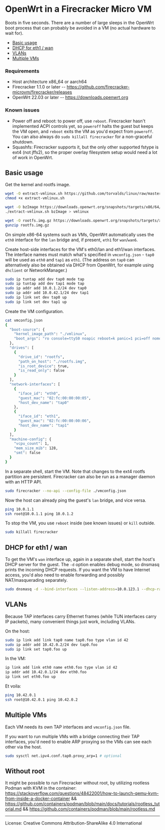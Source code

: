 
# OpenWrt in a Firecracker Micro VM

Boots in five seconds. There are a number of large sleeps in the OpenWrt boot process that can probably be avoided in a VM (no actual hardware to wait for).

- [Basic usage](#basic-usage)
- [DHCP for eth1 / wan](#dhcp-for-eth1-wan)
- [VLANs](#vlans)
- [Multiple VMs](#multiple-vms)

### Requirements

- Host architecture x86_64 or aarch64
- Firecracker 1.1.0 or later -- https://github.com/firecracker-microvm/firecracker/releases
- OpenWrt 22.03 or later -- https://downloads.openwrt.org

### Known issues

- Power off and reboot: to power off, use `reboot`. Firecracker hasn't implemented ACPI controls yet, so `poweroff` halts the guest but keeps the VM open, and `reboot` exits the VM as you'd expect from `poweroff`. You can also always do `sudo killall firecracker` for a non-graceful shutdown.
- Squashfs: Firecracker supports it, but the only other supported fstype is ext4 (not jffs2), so the proper overlay filesystem setup would need a lot of work in OpenWrt.

## Basic usage

Get the kernel and rootfs image.
```sh
wget -O extract-vmlinux.sh https://github.com/torvalds/linux/raw/master/scripts/extract-vmlinux
chmod +x extract-vmlinux.sh

wget -O bzImage https://downloads.openwrt.org/snapshots/targets/x86/64/openwrt-x86-64-generic-kernel.bin
./extract-vmlinux.sh bzImage > vmlinux

wget -O rootfs.img.gz https://downloads.openwrt.org/snapshots/targets/x86/64/openwrt-x86-64-generic-ext4-rootfs.img.gz
gunzip rootfs.img.gz
```

On simple x86-64 systems such as VMs, OpenWrt automatically uses the `eth0` interface for the `lan` bridge and, if present, `eth1` for `wan`/`wan6`.

Create host-side interfaces for the VM's eth0/lan and eth1/wan interfaces. The interface names must match what's specified in `vmconfig.json` - `tap0` will be used as `eth0` and `tap1` as `eth1`. (The address on `tap0` can alternatively also be obtained via DHCP from OpenWrt, for example using `dhclient` or NetworkManager.)
```sh
sudo ip tuntap add dev tap0 mode tap
sudo ip tuntap add dev tap1 mode tap
sudo ip addr add 10.0.1.2/24 dev tap0
sudo ip addr add 10.0.42.1/24 dev tap1
sudo ip link set dev tap0 up
sudo ip link set dev tap1 up
```

Create the VM configuration.
```sh
cat vmconfig.json
{
  "boot-source": {
    "kernel_image_path": "./vmlinux",
    "boot_args": "ro console=ttyS0 noapic reboot=k panic=1 pci=off nomodules random.trust_cpu=on i8042.noaux"
  },
  "drives": [
    {
      "drive_id": "rootfs",
      "path_on_host": "./rootfs.img",
      "is_root_device": true,
      "is_read_only": false
    }
  ],
  "network-interfaces": [
    {
      "iface_id": "eth0",
      "guest_mac": "02:fc:00:00:00:05",
      "host_dev_name": "tap0"
    },
    {
      "iface_id": "eth1",
      "guest_mac": "02:fc:00:00:00:06",
      "host_dev_name": "tap1"
    }
  ],
  "machine-config": {
    "vcpu_count": 1,
    "mem_size_mib": 128,
    "smt": false
  }
}
```

In a separate shell, start the VM. Note that changes to the ext4 rootfs partition are persistent. Firecracker can also be run as a manager daemon with an HTTP API.
```sh
sudo firecracker --no-api --config-file ./vmconfig.json
```

Now the host can already ping the guest's `lan` bridge, and vice versa.
```sh
ping 10.0.1.1
ssh root@10.0.1.1 ping 10.0.1.2
```

To stop the VM, you use `reboot` inside (see known issues) or `kill` outside.
```sh
sudo killall firecracker
```

## DHCP for eth1 / wan

To get the VM's `wan` interface up, again in a separate shell, start the host's DHCP server for the guest. The `-d` option enables debug mode, so dnsmasq prints the incoming DHCP requests. If you want the VM to have Internet access, you'd also need to enable forwarding and possibly NAT/masquerading separately.
```sh
sudo dnsmasq -d --bind-interfaces --listen-address=10.0.123.1 --dhcp-range=10.0.123.10,10.0.123.100
```

## VLANs

Because TAP interfaces carry Ethernet frames (while TUN interfaces carry IP packets), many convenient things just work, including VLANs.

On the host:
```sh
sudo ip link add link tap0 name tap0.foo type vlan id 42
sudo ip addr add 10.42.0.2/24 dev tap0.foo
sudo ip link set tap0.foo up
```

In the VM:
```sh
ip link add link eth0 name eth0.foo type vlan id 42
ip addr add 10.42.0.1/24 dev eth0.foo
ip link set eth0.foo up
```

Et voila:
```sh
ping 10.42.0.1
ssh root@10.42.0.1 ping 10.42.0.2
```

## Multiple VMs

Each VM needs its own TAP interfaces and `vmconfig.json` file.

If you want to run multiple VMs with a bridge connecting their TAP interfaces, you'd need to enable ARP proxying so the VMs can see each other via the host.
```sh
sudo sysctl net.ipv4.conf.tap0.proxy_arp=1 # optional
```

## Without root

It might be possible to run Firecracker without root, by utilizing rootless Podman with KVM in the container: https://stackoverflow.com/questions/48422001/how-to-launch-qemu-kvm-from-inside-a-docker-container && https://github.com/containers/podman/blob/main/docs/tutorials/rootless_tutorial.md && https://github.com/containers/podman/blob/main/rootless.md

---

License: Creative Commons Attribution-ShareAlike 4.0 International
